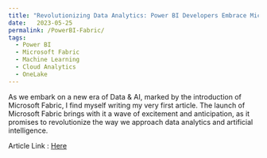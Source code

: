 ```yaml
---
title: "Revolutionizing Data Analytics: Power BI Developers Embrace Microsoft Fabric - The Multi-cloud DataLake"
date:   2023-05-25
permalink: /PowerBI-Fabric/
tags:
  - Power BI
  - Microsoft Fabric
  - Machine Learning
  - Cloud Analytics
  - OneLake
---
```


As we embark on a new era of Data & AI, marked by the introduction of Microsoft Fabric, I find myself writing my very first article. The launch of Microsoft Fabric brings with it a wave of excitement and anticipation, as it promises to revolutionize the way we approach data analytics and artificial intelligence.

Article Link : [Here](https://www.linkedin.com/pulse/revolutionizing-data-analytics-power-bi-developers-embrace-ali-raza/?trackingId=2wmUYYRgRa%2BneJMaK7lCgA%3D%3D)
